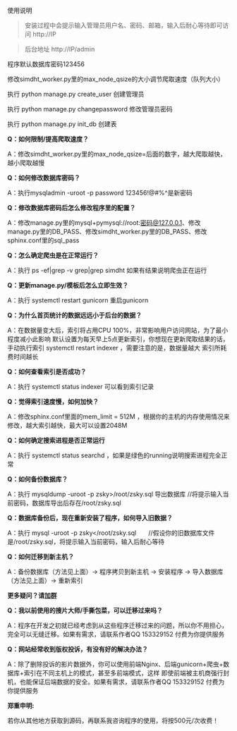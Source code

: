 使用说明

>安装过程中会提示输入管理员用户名、密码、邮箱，输入后耐心等待即可访问 http://IP 

>后台地址 http://IP/admin 

程序默认数据库密码123456

修改simdht_worker.py里的max_node_qsize的大小调节爬取速度（队列大小）

执行  python manage.py create_user  创建管理员

执行  python manage.py changepassword  修改管理员密码

执行  python manage.py init_db  创建表

**Q：如何限制/提高爬取速度？**

A：修改simdht_worker.py里的max_node_qsize=后面的数字，越大爬取越快，越小爬取越慢

**Q：如何修改数据库密码？**

A：执行mysqladmin -uroot -p password 123456!@#$%^     //将提示输入当前密码，123456!@#$%^是新密码

**Q：修改数据库密码后怎么修改程序里的配置？**

A：修改manage.py里的mysql+pymysql://root:密码@127.0.0.1、修改manage.py里的DB_PASS、修改simdht_worker.py里的DB_PASS、修改sphinx.conf里的sql_pass

**Q：怎么确定爬虫是在正常运行？**

A：执行 ps -ef|grep -v grep|grep simdht 如果有结果说明爬虫正在运行

**Q：更新manage.py/模板后怎么立即生效？**

A：执行 systemctl restart gunicorn 重启gunicorn

**Q：为什么首页统计的数据远远小于后台的数据？**

A：在数据量变大后，索引将占用CPU 100%，非常影响用户访问网站，为了最小程度减小此影响 默认设置为每天早上5点更新索引，你想现在更新爬取结果的话，手动执行索引 systemctl restart indexer ，需要注意的是，数据量越大 索引所耗费时间越长

**Q：如何查看索引是否成功？**

A：执行 systemctl status indexer 可以看到索引记录

**Q：觉得索引速度慢，如何加快？**

A：修改sphinx.conf里面的mem_limit = 512M ，根据你的主机的内存使用情况来修改，越大索引越快，最大可以设置2048M

**Q：如何确定搜索进程是否正常运行**

A：执行 systemctl status searchd ，如果是绿色的running说明搜索进程完全正常

**Q：如何备份数据库？**

A：执行 mysqldump -uroot -p zsky>/root/zsky.sql  导出数据库  //将提示输入当前密码，数据库导出后存在/root/zsky.sql

**Q：数据库备份后，现在重新安装了程序，如何导入旧数据？**

A：执行 mysql -uroot -p zsky</root/zsky.sql       //假设你的旧数据库文件是/root/zsky.sql，将提示输入当前密码，输入后耐心等待

**Q：如何迁移到新主机？**

A：备份数据库（方法见上面）→ 程序拷贝到新主机 → 安装程序 → 导入数据库（方法见上面）→ 重新索引

**更多疑问？请[加群](http://shang.qq.com/wpa/qunwpa?idkey=d119da6023cc49729a61139ca4b8bb0ee770d8d9a89383939c4a45159f82bc6d)**

**Q：我以前使用的搜片大师/手撕包菜，可以迁移过来吗？**

A：程序在开发之初就已经考虑到从这些程序迁移过来的问题，所以你不用担心，完全可以无缝迁移。如果有需求，请联系作者QQ 153329152 付费为你提供服务

**Q：网站经常收到版权投诉，有没有好的解决办法？**

A：除了删除投诉的影片数据外，你可以使用前端Nginx、后端gunicorn+爬虫+数据库+索引在不同主机上的模式，甚至多前端模式，这样 即使前端被主机商强行封机，也能保证后端数据的安全。如果有需求，请联系作者QQ 153329152 付费为你提供服务

**郑重申明:**

若你从其他地方获取到源码，再联系我咨询程序的使用，将按500元/次收费！


